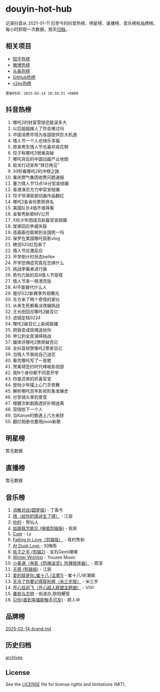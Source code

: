# douyin-hot-hub

记录抖音从 2021-01-11 日至今的抖音热榜、明星榜、直播榜、音乐榜和品牌榜。每小时抓取一次数据，按天[归档](archives)。

## 相关项目

- [知乎热榜](https://github.com/lonnyzhang423/zhihu-hot-hub)
- [微博热榜](https://github.com/lonnyzhang423/weibo-hot-hub)
- [头条热榜](https://github.com/lonnyzhang423/toutiao-hot-hub)
- [GitHub热榜](https://github.com/lonnyzhang423/github-hot-hub)
- [v2ex热榜](https://github.com/lonnyzhang423/v2ex-hot-hub)


`更新时间：2025-02-14 18:18:51 +0800`

## 抖音热榜

1. 哪吒2的财富雪球还能滚多大
1. 以后姐姐嫁人了你会难过吗
1. 中国消费市场为各国提供巨大机遇
1. 情人节一个人也快乐享福
1. 原来男生情人节也喜欢收花啊
1. 饺子称哪吒3很难突破
1. 哪吒背后的中国动画产业地图
1. 蛟龙行动宣布“择日再见”
1. 30秒看哪吒2的冲榜之路
1. 重庆燃气集团收费问题通报
1. 董力情人节13点14分官宣结婚
1. 香港演员方力申官宣结婚
1. 饺子导演首部动画作品翻红
1. 哪吒2各省份票房排名
1. 美国队长4值不值得看
1. 金智秀新歌MV公开
1. X玖少年团成员赵磊官宣结婚
1. 堂弟回应李威失联
1. 连画画也能做到全国统一吗
1. 保罗在美国哪吒观影vlog
1. 微信520红包来了
1. 情人节应激反应
1. 开学倒计时状态belike
1. 开学恐惧症究竟在恐惧什么
1. 挑战李羲承进行曲
1. 势均力敌的双A情人节穿搭
1. 情人节来一顿漂亮饭
1. AI不能替代什么人
1. 蛋仔S22新赛季外观曝光
1. 东方来了两个奇怪的家伙
1. 从来生死都看淡改编挑战
1. 王长田回应哪吒2破百亿
1. 滤镜定档0224
1. 哪吒2破百亿上新闻联播
1. 把我变成玫瑰送给你
1. 申公豹全民演绎挑战
1. 媒体评哪吒2票房破百亿
1. 全抖音祝贺哪吒2票房百亿
1. 当情人节我给自己送花
1. 看完哪吒写了一首歌
1. 贺美琦签约时代峰峻影视部
1. 我N个身份都不同意开学
1. 你是迟来的欢喜官宣
1. 登陆少年撞上心门手势舞
1. 解析哪吒百年影视形象发展史
1. 分享镜头里的爱意
1. 檀健次新剧路透好扑朔迷离
1. 双倍给下一个人
1. 当Kanye的歌遇上八方来财
1. 翻烂相册也要用jisoo新歌

## 明星榜

暂无数据

## 直播榜

暂无数据

## 音乐榜

1. [消散对白(圆梦版)](https://sf5-hl-cdn-tos.douyinstatic.com/obj/tos-cn-ve-2774/og4jB5I5IizzoZVAAAzWgBMAsMDWoArfwBOiFs) - 丁禹兮
1. [锈（给你的情诗生了锈）](https://sf5-hl-cdn-tos.douyinstatic.com/obj/tos-cn-ve-2774/o8a1PBtVqIYbPEGK6e5A4egedVMdm3fCIz6bbE) - 江辰
1. [你的](https://sf5-hl-cdn-tos.douyinstatic.com/obj/tos-cn-ve-2774/oYuIeKf42jB7sEV6B2upMdpYAgfrQWj0FeRegh) - 贺仙人
1. [姑娘我怎能忘 (弹唱剪辑版)](https://sf5-hl-cdn-tos.douyinstatic.com/obj/tos-cn-ve-2774/okamwrBGEMz6illuEofAsMV4yzF5tVWbBiA5AI) - 抠抠
1. [Cute](https://sf5-hl-cdn-tos.douyinstatic.com/obj/tos-cn-ve-2774/o4IbIzHWKAAB4wsS5qMBRiiAlEBGTpQRNfFvuo) - Ly
1. [Falling In Love（剪辑版）](https://sf5-hl-cdn-tos.douyinstatic.com/obj/tos-cn-ve-2774/o8ajpA8zzgBPahbBIO8AcKGBLJezFCRd1wfP9f) - 青村秀和
1. [ At Dusk  Love ](https://sf5-hl-cdn-tos.douyinstatic.com/obj/tos-cn-ve-2774/o8CrpCf5CaYgI4ZrtQgMQAFEfuGqNnRSDQAPBc) - 刘嗨雨
1. [执子之手 (剪辑2)](https://sf5-hl-cdn-tos.douyinstatic.com/obj/tos-cn-ve-2774/oUoZLQjCc31XzqsBnBQUNgeKtYPBcgbFDwtfcu) - 宝石Gem\哩哩
1. [Winter Wishlist](https://sf3-cdn-tos.douyinstatic.com/obj/tos-cn-ve-2774/oIIgUOeamCFCVAzxN6MFRLIBlLGpUqQxeeHrLE) - Youzee Music
1. [小美满（电影《热辣滚烫》热辣陪伴曲）](https://sf5-hl-cdn-tos.douyinstatic.com/obj/tos-cn-ve-2774/o0GAn2lSgfZIDUgtevCGDQYnFg4CwnrBaxbTZL) - 周深
1. [无感 (剪辑版)](https://sf5-hl-cdn-tos.douyinstatic.com/obj/tos-cn-ve-2774/o0eIsUzJBDlQaQFC5OFlgbMEZC1TFYBftOBn6p) - 江辰
1. [爱的就是你_崔十八 (主歌1)](https://sf5-hl-cdn-tos.douyinstatic.com/obj/tos-cn-ve-2774/oI5BO5DhFZ6UTcNCnZaOCBLtZ7WIMQGfgnXf5E) - 崔十八/听潮阁
1. [天冷了你要记得穿秋裤（米三岁版）](https://sf6-cdn-tos.douyinstatic.com/obj/tos-cn-ve-2774/oQlIwVIDWiZ6BQilAorS7MA0AgCkQDvcZAdm1) - 米三岁
1. [开心往前飞（开心超人联盟主题曲）](https://sf5-hl-cdn-tos.douyinstatic.com/obj/tos-cn-ve-2774/9d8fb7c82cf1421fb93a9fe925275e0a) - VIVI
1. [春娇与志明](https://sf5-hl-cdn-tos.douyinstatic.com/obj/tos-cn-ve-2774/e530d8fceb7044b39707d7f9ff54add1) - 街道办,欧阳耀莹
1. [只你(直到幸福能触手可及)](https://sf5-hl-cdn-tos.douyinstatic.com/obj/tos-cn-ve-2774/o0lBkRDzFTeaVSUz3ZZSCBVtZ5DIMQGfgmEAuE) - 颜人中

## 品牌榜

[2025-02-14-brand.md](archives/2025-02-14-brand.md)

## 历史归档

[archives](archives)

## License

See the [LICENSE](LICENSE) file for license rights and limitations (MIT).
